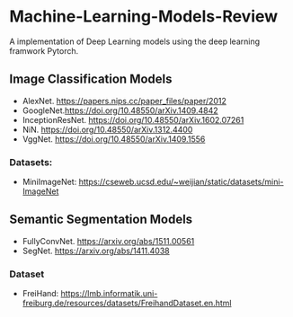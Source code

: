 # Machine-Learning-Models-Review
A implementation of Deep Learning models using the deep learning framwork Pytorch. 


## Image Classification Models

- AlexNet. https://papers.nips.cc/paper_files/paper/2012
- GoogleNet.https://doi.org/10.48550/arXiv.1409.4842
- InceptionResNet. https://doi.org/10.48550/arXiv.1602.07261
- NiN. https://doi.org/10.48550/arXiv.1312.4400
- VggNet. https://doi.org/10.48550/arXiv.1409.1556

### Datasets:
- MiniImageNet: https://cseweb.ucsd.edu/~weijian/static/datasets/mini-ImageNet


## Semantic Segmentation Models

- FullyConvNet. https://arxiv.org/abs/1511.00561
- SegNet. https://arxiv.org/abs/1411.4038

### Dataset
- FreiHand: https://lmb.informatik.uni-freiburg.de/resources/datasets/FreihandDataset.en.html